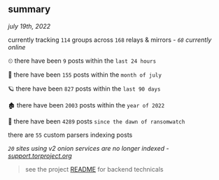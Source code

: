 
## summary
_july 19th, 2022_

currently tracking `114` groups across `168` relays & mirrors - _`68` currently online_

⏲ there have been `9` posts within the `last 24 hours`

🦈 there have been `155` posts within the `month of july`

🪐 there have been `827` posts within the `last 90 days`

🏚 there have been `2003` posts within the `year of 2022`

🦕 there have been `4289` posts `since the dawn of ransomwatch`

there are `55` custom parsers indexing posts

_`20` sites using v2 onion services are no longer indexed - [support.torproject.org](https://support.torproject.org/onionservices/v2-deprecation/)_

> see the project [README](https://github.com/joshhighet/ransomwatch#ransomwatch--) for backend technicals
